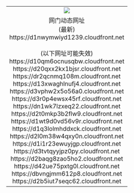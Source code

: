 ﻿<table>
  <tr></tr>
  <tr><td colspan=2 align=center><img src="https://d1nwymwiyd1239.cloudfront.net/Up/oGate.jpg" /></td></tr>
  <tr><td colspan=2 align=center>网门动态网址<br/>(最新)
<br>https://d1nwymwiyd1239.cloudfront.net
<br/><br/>(以下网址可能失效)
<br>https://d10qm6ocnusqbw.cloudfront.net
<br>https://d20qxx2kx1bjsr.cloudfront.net
<br>https://dr2qcnmq108m.cloudfront.net
<br>https://d13xwaghlnufj4.cloudfront.net
<br>https://d3vphw2x5o56a0.cloudfront.net
<br>https://d3r0p4ewsx45rf.cloudfront.net
<br>https://dn1wk7lzxeq22.cloudfront.net
<br>https://d2t0mkp3b2flw9.cloudfront.net
<br>https://d1wt9d0vd56v9r.cloudfront.net
<br>https://d1q3lolmhddxck.cloudfront.net
<br>https://d2l0m38w4qxy0n.cloudfront.net
<br>https://d1i1r23ewuyjgp.cloudfront.net
<br>https://d3tvtqyyjpz0py.cloudfront.net
<br>https://d2baqg8zao5ho2.cloudfront.net
<br>https://d42ue75pxtg0l.cloudfront.net
<br>https://dbvngjmm612p8.cloudfront.net
<br>https://d2b5iut7seqc62.cloudfront.net
    </td>
  </tr>
</table>
